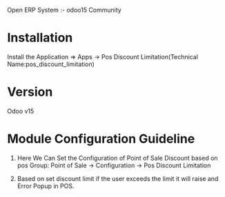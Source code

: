 Open ERP System :- odoo15 Community

# Installation

Install the Application => Apps -> Pos Discount Limitation(Technical
Name:pos_discount_limitation)

# Version

Odoo v15

# Module Configuration Guideline

1. Here We Can Set the Configuration of Point of Sale Discount based on pos Group: Point
   of Sale -> Configuration -> Pos Discount Limitation

2. Based on set discount limit if the user exceeds the limit it will raise and Error
   Popup in POS.
